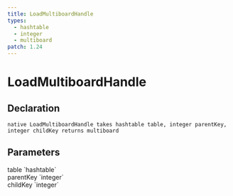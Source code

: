 ```yaml
---
title: LoadMultiboardHandle
types:
  - hashtable
  - integer
  - multiboard
patch: 1.24
---
```


# LoadMultiboardHandle

## Declaration

```
native LoadMultiboardHandle takes hashtable table, integer parentKey, integer childKey returns multiboard
```

## Parameters
<dl>
  <dt>table `hashtable`</dt>
  <dd></dd>

  <dt>parentKey `integer`</dt>
  <dd></dd>

  <dt>childKey `integer`</dt>
  <dd></dd>
</dl>
